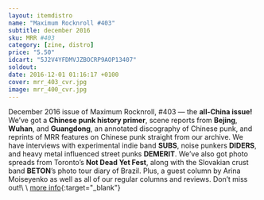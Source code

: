 ```yaml
---
layout: itemdistro
name: "Maximum Rocknroll #403"
subtitle: december 2016
sku: MRR #403
category: [zine, distro]
price: "5.50"
idcart: "5J2V4YFDMVJZBOCRP9AOP13407"
soldout:
date: 2016-12-01 01:16:17 +0100
cover: mrr_403_cvr.jpg
image: mrr_400_cvr.jpg
---
```



December 2016 issue of Maximum Rocknroll, #403 — the **all-China issue!** We’ve got a **Chinese punk history primer**, scene reports from **Bejing**, **Wuhan**, and **Guangdong**, an annotated discography of Chinese punk, and reprints of MRR features on Chinese punk straight from our archive. We have interviews with experimental indie band **SUBS**, noise punkers **DIDERS**, and heavy metal influenced street punks **DEMERIT**. We’ve also got photo spreads from Toronto’s **Not Dead Yet Fest**, along with the Slovakian crust band **BETON**’s photo tour diary of Brazil. Plus, a guest column by Arina Moiseyenko as well as all of our regular columns and reviews. Don’t miss out!\\
\\
[more info](http://www.maximumrocknroll.com){:target="_blank"}